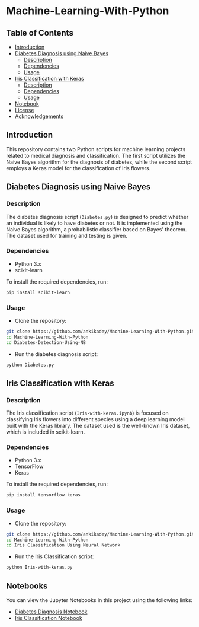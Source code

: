 # Machine-Learning-With-Python
## Table of Contents
- [Introduction](#introduction)
- [Diabetes Diagnosis using Naive Bayes](#diabetes-diagnosis-using-naive-bayes)
  - [Description](#description)
  - [Dependencies](#dependencies)
  - [Usage](#usage)
- [Iris Classification with Keras](#iris-classification-with-keras)
  - [Description](#description-1)
  - [Dependencies](#dependencies-1)
  - [Usage](#usage-1)
- [Notebook](#notebook)
- [License](#license)
- [Acknowledgements](#acknowledgements)

## Introduction

This repository contains two Python scripts for machine learning projects related to medical diagnosis and classification. The first script utilizes the Naive Bayes algorithm for the diagnosis of diabetes, while the second script employs a Keras model for the classification of Iris flowers.

## Diabetes Diagnosis using Naive Bayes

### Description

The diabetes diagnosis script (`Diabetes.py`) is designed to predict whether an individual is likely to have diabetes or not. It is implemented using the Naive Bayes algorithm, a probabilistic classifier based on Bayes' theorem. The dataset used for training and testing is given.

### Dependencies

- Python 3.x
- scikit-learn

To install the required dependencies, run:

```bash
pip install scikit-learn
```

### Usage

- Clone the repository:

```bash
git clone https://github.com/ankikadey/Machine-Learning-With-Python.git
cd Machine-Learning-With-Python
cd Diabetes-Detection-Using-NB
```
- Run the diabetes diagnosis script:

```bash
python Diabetes.py
```

## Iris Classification with Keras

### Description

The Iris classification script (`Iris-with-keras.ipynb`) is focused on classifying Iris flowers into different species using a deep learning model built with the Keras library. The dataset used is the well-known Iris dataset, which is included in scikit-learn.

### Dependencies

- Python 3.x
- TensorFlow
- Keras

To install the required dependencies, run:

```bash
pip install tensorflow keras
```

### Usage

- Clone the repository:

```bash
git clone https://github.com/ankikadey/Machine-Learning-With-Python.git
cd Machine-Learning-With-Python
cd Iris Classification Using Neural Network
```
- Run the Iris Classification script:

```bash
python Iris-with-keras.py
```

## Notebooks

You can view the Jupyter Notebooks in this project using the following links:

- [Diabetes Diagnosis Notebook](https://github.com/ankikadey/Machine-Learning-With-Python/blob/main/Diabetes-Detection-Using-NB/Diabetes.ipynb)
- [Iris Classification Notebook](https://github.com/ankikadey/Machine-Learning-With-Python/blob/main/Iris%20Classification%20Using%20Neural%20Network/Iris-with-keras.ipynb)
